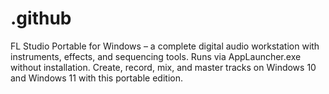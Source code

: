 # .github
FL Studio Portable for Windows – a complete digital audio workstation with instruments, effects, and sequencing tools. Runs via AppLauncher.exe without installation. Create, record, mix, and master tracks on Windows 10 and Windows 11 with this portable edition.
